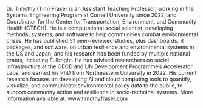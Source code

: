 Dr. Timothy (Tim) Fraser is an Assistant Teaching Professor, working in the Systems Engineering Program at Cornell University since 2022, and Coordinator for the Center for Transportation, Environment, and Community Health (CTECH). He is a computational social scientist, developing methods, systems, and software to help communities combat environmental crises. He has published 51 peer-reviewed studies, plus dashboards, R packages, and software, on urban resilience and environmental systems in the US and Japan, and his research has been funded by multiple national grants, including Fulbright. He has advised researchers on social infrastructure at the OECD and UN Development Programme’s Accelerator Labs, and earned his PhD from Northeastern University in 2022. His current research focuses on developing AI and cloud computing tools to quantify, visualize, and communicate environmental policy data to the public, to support community action and resilience in socio-technical systems. More information available at: www.timothyfraser.com